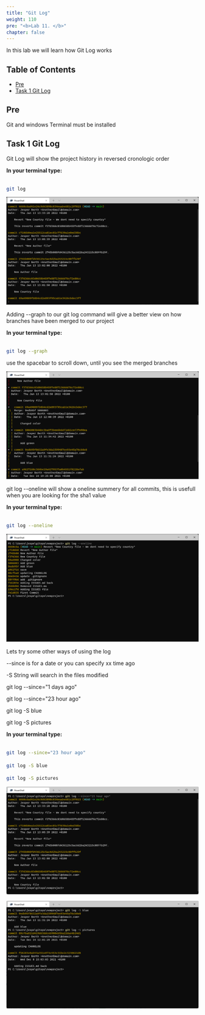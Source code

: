 ```yaml
---
title: "Git Log"
weight: 110
pre: "<b>Lab 11. </b>"
chapter: false
---
```


In this lab we will learn how Git Log works

## Table of Contents

- [Pre](#pre)
- [Task 1 Git Log](#task-1-git-log)

## Pre

Git and windows Terminal must be installed

## Task 1 Git Log

Git Log will show the project history in reversed cronologic order

__In your terminal type:__

```bash

git log

```

![Alt text](images/001_git_log.png?raw=true "git log")

Adding --graph to our git log command will give a better view on how branches have been merged to our project

__In your terminal type:__

```bash

git log --graph

```

use the spacebar to scroll down, until you see the merged branches

![Alt text](images/002_git_log_graph.png?raw=true "git log --graph")

git log --oneline will show a oneline summery for all commits, this is usefull when you are looking for the sha1 value

__In your terminal type:__

```bash

git log --oneline

```

![Alt text](images/003_git_log_oneline.png?raw=true "git log --oneline")

Lets try some other ways of using the log

--since is for a date or you can specify xx time ago

-S String will search in the files modified

git log --since="1 days ago"

git log --since="23 hour ago"

git log -S blue

git log -S pictures

__In your terminal type:__

```bash

git log --since="23 hour ago"

git log -S blue

git log -S pictures

```

![Alt text](images/004_git_since_23hourago.png?raw=true "git log --since=23 hour ago")

![Alt text](images/005_git_log_S.png?raw=true "git log -S")
